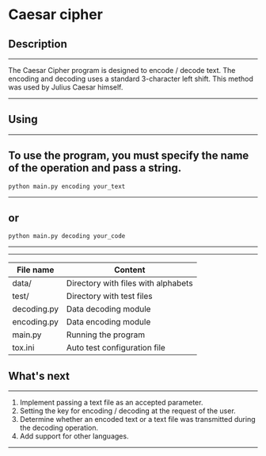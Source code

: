 Caesar cipher
=============


Description
-----------

***
The Caesar Cipher program is designed to encode / decode text. 
The encoding and decoding uses a standard 3-character left shift. 
This method was used by Julius Caesar himself.
***


Using
-----

***
To use the program, you must specify the name of the operation and pass a string.
---
    python main.py encoding your_text
---
or
---
    python main.py decoding your_code
---
***


File name       | Content
----------------|--------------------------------------
data/           | Directory with files with alphabets
test/           | Directory with test files
decoding.py     | Data decoding module
encoding.py     | Data encoding module
main.py         | Running the program
tox.ini         | Auto test configuration file


What's next
-----------

***
1. Implement passing a text file as an accepted parameter.
2. Setting the key for encoding / decoding at the request of the user.
3. Determine whether an encoded text or a text file was transmitted during the decoding operation.
4. Add support for other languages.
***
